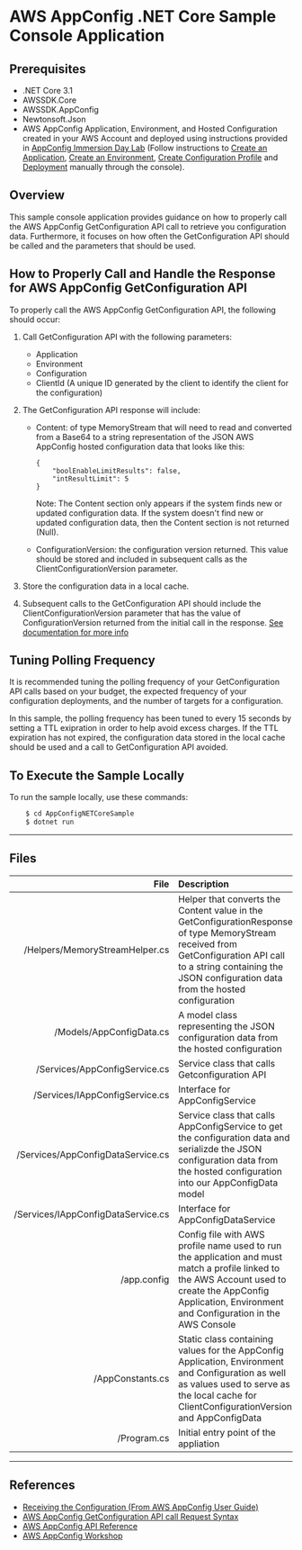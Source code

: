 # AWS AppConfig .NET Core Sample Console Application

## Prerequisites
- .NET Core 3.1
- AWSSDK.Core
- AWSSDK.AppConfig
- Newtonsoft.Json
- AWS AppConfig Application, Environment, and Hosted Configuration created in your AWS Account and deployed using instructions provided in [AppConfig Immersion Day Lab](https://workshop.aws-management.tools/appconfig/) (Follow instructions to [Create an Application](https://workshop.aws-management.tools/appconfig/create-application/), [Create an Environment](https://workshop.aws-management.tools/appconfig/create-environment/), [Create Configuration Profile](https://workshop.aws-management.tools/appconfig/create-configuration-profile/) and [Deployment](https://workshop.aws-management.tools/appconfig/deployment/) manually through the console).

## Overview
This sample console application provides guidance on how to properly call the AWS AppConfig GetConfiguration API call to retrieve you configuration data.  Furthermore, it focuses on how often the GetConfiguration API should be called and the parameters that should be used.

## How to Properly Call and Handle the Response for AWS AppConfig GetConfiguration API
To properly call the AWS AppConfig GetConfiguration API, the following should occur:

1. Call GetConfiguration API with the following parameters:
    - Application
    - Environment
    - Configuration
    - ClientId (A unique ID generated by the client to identify the client for the configuration)

2. The GetConfiguration API response will include:

    - Content: of type MemoryStream that will need to read and converted from a Base64 to a string representation of the JSON AWS AppConfig hosted configuration data that looks like this:
        ```
        {
            "boolEnableLimitResults": false,
            "intResultLimit": 5
        }
        ```
        Note: The Content section only appears if the system finds new or updated configuration data. If the system doesn't find new or updated configuration data, then the Content section is not returned (Null).

    - ConfigurationVersion: the configuration version returned.  This value should be stored and included in subsequent calls as the ClientConfigurationVersion parameter.

3. Store the configuration data in a local cache.  

4. Subsequent calls to the GetConfiguration API should include the ClientConfigurationVersion parameter that has the value of ConfigurationVersion returned from the initial call in the response. [See documentation for more info](https://docs.aws.amazon.com/appconfig/latest/userguide/appconfig-retrieving-the-configuration.html)


## Tuning Polling Frequency
It is recommended tuning the polling frequency of your GetConfiguration API calls based on your budget, the expected frequency of your configuration deployments, and the number of targets for a configuration. 

In this sample, the polling frequency has been tuned to every 15 seconds by setting a TTL exipration in order to help avoid excess charges.  If the TTL expiration has not expired, the configuration data stored in the local cache should be used and a call to GetConfiguration API avoided.

## To Execute the Sample Locally
To run the sample locally, use these commands:
```bash
    $ cd AppConfigNETCoreSample
    $ dotnet run
```

----

## Files  
| File                                          | Description |  
|------:|:-------------|  
| /Helpers/MemoryStreamHelper.cs                                     | Helper that converts the Content value in the GetConfigurationResponse of type MemoryStream received from GetConfiguration API call to a string containing the JSON configuration data from the hosted configuration        |  
| /Models/AppConfigData.cs                     | A model class representing the JSON configuration data from the hosted configuration       |  
| /Services/AppConfigService.cs                         | Service class that calls Getconfiguration API          |  
| /Services/IAppConfigService.cs                      | Interface for AppConfigService |  
| /Services/AppConfigDataService.cs    | Service class that calls AppConfigService to get the configuration data and serializde the JSON configuration data from the hosted configuration into our AppConfigData model |  
| /Services/IAppConfigDataService.cs                      | Interface for AppConfigDataService |  
| /app.config                      | Config file with AWS profile name used to run the application and must match a profile linked to the AWS Account used to create the AppConfig Application, Environment and Configuration in the AWS Console |  
| /AppConstants.cs                          | Static class containing values for the AppConfig Application, Environment and Configuration as well as values used to serve as the local cache for ClientConfigurationVersion and AppConfigData  |  
| /Program.cs                          | Initial entry point of the appliation |
----  


## References
- [Receiving the Configuration (From AWS AppConfig User Guide)](https://docs.aws.amazon.com/appconfig/latest/userguide/appconfig-retrieving-the-configuration.html)
- [AWS AppConfig GetConfiguration API call Request Syntax](https://docs.aws.amazon.com/appconfig/2019-10-09/APIReference/API_GetConfiguration.html#API_GetConfiguration_RequestSyntax)
- [AWS AppConfig API Reference](https://docs.aws.amazon.com/appconfig/2019-10-09/APIReference/Welcome.html)
- [AWS AppConfig Workshop](https://workshop.aws-management.tools/appconfig/)